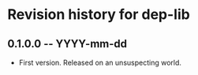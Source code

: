 # Revision history for dep-lib

## 0.1.0.0 -- YYYY-mm-dd

* First version. Released on an unsuspecting world.
